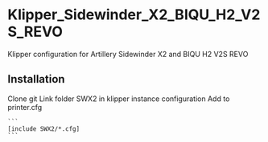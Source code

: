 # Klipper_Sidewinder_X2_BIQU_H2_V2S_REVO
Klipper configuration for Artillery Sidewinder X2 and BIQU H2 V2S REVO

## Installation
Clone git
Link folder SWX2 in klipper instance configuration
Add to printer.cfg

    ```
    [include SWX2/*.cfg]
    ```
   
